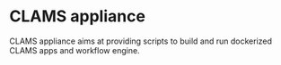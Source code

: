 # CLAMS appliance

CLAMS appliance aims at providing scripts to build and run dockerized CLAMS apps and workflow engine. 

<!-- Global site tag (gtag.js) - Google Analytics -->

<script async src="https://www.googletagmanager.com/gtag/js?id=UA-141649660-4"></script>

<script>
  window.dataLayer = window.dataLayer || [];
  function gtag(){dataLayer.push(arguments);}
  gtag('js', new Date());

  gtag('config', 'UA-141649660-4');
</script>

